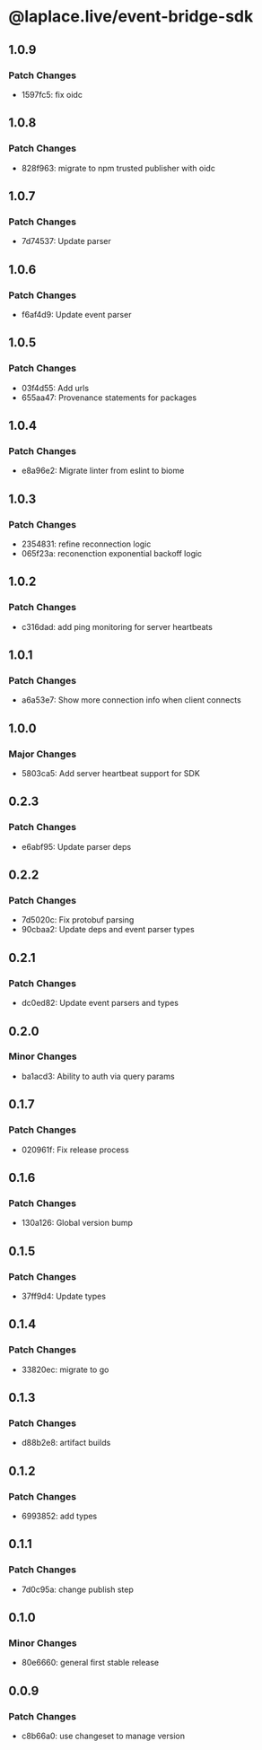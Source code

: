 # @laplace.live/event-bridge-sdk

## 1.0.9

### Patch Changes

- 1597fc5: fix oidc

## 1.0.8

### Patch Changes

- 828f963: migrate to npm trusted publisher with oidc

## 1.0.7

### Patch Changes

- 7d74537: Update parser

## 1.0.6

### Patch Changes

- f6af4d9: Update event parser

## 1.0.5

### Patch Changes

- 03f4d55: Add urls
- 655aa47: Provenance statements for packages

## 1.0.4

### Patch Changes

- e8a96e2: Migrate linter from eslint to biome

## 1.0.3

### Patch Changes

- 2354831: refine reconnection logic
- 065f23a: reconenction exponential backoff logic

## 1.0.2

### Patch Changes

- c316dad: add ping monitoring for server heartbeats

## 1.0.1

### Patch Changes

- a6a53e7: Show more connection info when client connects

## 1.0.0

### Major Changes

- 5803ca5: Add server heartbeat support for SDK

## 0.2.3

### Patch Changes

- e6abf95: Update parser deps

## 0.2.2

### Patch Changes

- 7d5020c: Fix protobuf parsing
- 90cbaa2: Update deps and event parser types

## 0.2.1

### Patch Changes

- dc0ed82: Update event parsers and types

## 0.2.0

### Minor Changes

- ba1acd3: Ability to auth via query params

## 0.1.7

### Patch Changes

- 020961f: Fix release process

## 0.1.6

### Patch Changes

- 130a126: Global version bump

## 0.1.5

### Patch Changes

- 37ff9d4: Update types

## 0.1.4

### Patch Changes

- 33820ec: migrate to go

## 0.1.3

### Patch Changes

- d88b2e8: artifact builds

## 0.1.2

### Patch Changes

- 6993852: add types

## 0.1.1

### Patch Changes

- 7d0c95a: change publish step

## 0.1.0

### Minor Changes

- 80e6660: general first stable release

## 0.0.9

### Patch Changes

- c8b66a0: use changeset to manage version
